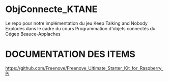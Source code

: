 # ObjConnecte_KTANE
Le repo pour notre implémentation du jeu Keep Talking and Nobody Explodes dans le cadre du cours Programmation d'objets connectés du Cégep Beauce-Applaches


# DOCUMENTATION DES ITEMS
https://github.com/Freenove/Freenove_Ultimate_Starter_Kit_for_Raspberry_Pi

